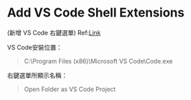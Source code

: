 # Add VS Code Shell Extensions
(新增 VS Code 右鍵選單) Ref:[Link](http://thisdavej.com/right-click-on-windows-folder-and-open-with-visual-studio-code/)

VS Code安裝位置：
> C:\\Program Files (x86)\\Microsoft VS Code\\Code.exe

右鍵選單所顯示名稱：

> Open Folder as VS Code Project

